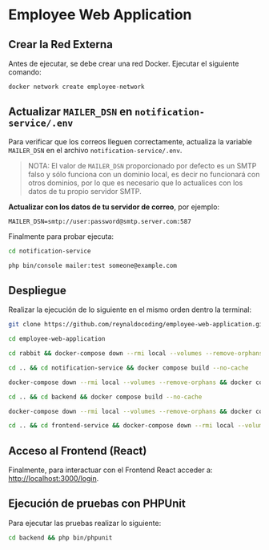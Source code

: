 # Employee Web Application

## Crear la Red Externa

Antes de ejecutar, se debe crear una red Docker. Ejecutar el siguiente comando:

```bash
docker network create employee-network
```

## Actualizar `MAILER_DSN` en `notification-service/.env`

Para verificar que los correos lleguen correctamente, actualiza la variable `MAILER_DSN` en el archivo `notification-service/.env`.

> NOTA: El valor de `MAILER_DSN` proporcionado por defecto es un SMTP falso y sólo funciona con un dominio local, es decir no funcionará con otros dominios, por lo que es necesario que lo actualices con los datos de tu propio servidor SMTP.

**Actualizar con los datos de tu servidor de correo**, por ejemplo:

```env
MAILER_DSN=smtp://user:password@smtp.server.com:587
```

Finalmente para probar ejecuta:

```bash
cd notification-service
```

```bash
php bin/console mailer:test someone@example.com
```

## Despliegue

Realizar la ejecución de lo siguiente en el mismo orden dentro la terminal:

```bash
git clone https://github.com/reynaldocoding/employee-web-application.git
```

```bash
cd employee-web-application
```

```bash
cd rabbit && docker-compose down --rmi local --volumes --remove-orphans && docker compose up --pull always -d --wait
```

```bash
cd .. && cd notification-service && docker compose build --no-cache
```

```bash
docker-compose down --rmi local --volumes --remove-orphans && docker compose up --pull always -d --wait
```

```bash
cd .. && cd backend && docker compose build --no-cache
```

```bash
docker-compose down --rmi local --volumes --remove-orphans && docker compose up --pull always -d --wait
```

```bash
cd .. && cd frontend-service && docker-compose down --rmi local --volumes --remove-orphans && docker-compose up -d --build
```

## Acceso al Frontend (React)

Finalmente, para interactuar con el Frontend React acceder a: <http://localhost:3000/login>.

## Ejecución de pruebas con PHPUnit

Para ejecutar las pruebas realizar lo siguiente:

```bash
cd backend && php bin/phpunit
```
